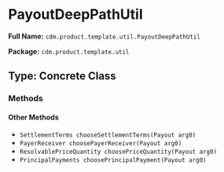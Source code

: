 # PayoutDeepPathUtil

**Full Name:** `cdm.product.template.util.PayoutDeepPathUtil`

**Package:** `cdm.product.template.util`

## Type: Concrete Class

### Methods

#### Other Methods

- `SettlementTerms chooseSettlementTerms(Payout arg0)`
- `PayerReceiver choosePayerReceiver(Payout arg0)`
- `ResolvablePriceQuantity choosePriceQuantity(Payout arg0)`
- `PrincipalPayments choosePrincipalPayment(Payout arg0)`

